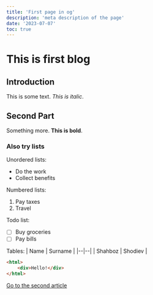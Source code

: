 ```yaml
---
title: 'First page in og'
description: 'meta description of the page'
date: '2023-07-07'
toc: true
---
```


# This is first blog

## Introduction 
This is some text. *This is italic*.

## Second Part
Something more. **This is bold**.

### Also try lists
Unordered lists:
 - Do the work
 - Collect benefits

Numbered lists:

 1. Pay taxes
 2. Travel

Todo list:
 - [ ] Buy groceries
 - [ ] Pay bills

Tables:
| Name | Surname |
|--|--|
| Shahboz | Shodiev |

```html
<html>
	<div>Hello!</div>
</html>
```

[Go to the second article](/blog/second)